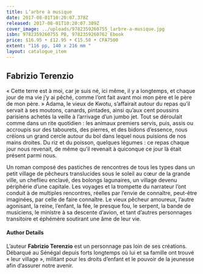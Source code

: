 ```yaml
---
title: L’arbre à musique
date: 2017-08-01T10:20:07.378Z
released: 2017-08-01T10:20:07.389Z
cover_image: ../uploads/9782359260755_larbre-a-musique.jpg
isbn: 9782359260755 PB, 9782359260762 Ebook
price: $16.95 • £12.95 • €15.50 • CFA7500
extent: "116 pp, 140 x 216 mm "
layout: catalogue_item
---
```

## Fabrizio Terenzio

« Cette terre est à moi, car je suis né, ici même, il y a longtemps, et chaque jour de ma vie j’y ai pêché, comme l’ont fait avant moi mon père et le père de mon père. » Adama, le vieux de Kwotu, s’affairait autour du repas qu’il servait à ses moutons, canards, pintades, ainsi qu’aux cent poussins parisiens achetés la veille à l’arrivage d’un jumbo jet. Tout se déroulait comme dans un rite quotidien : les animaux premiers servis, puis, assis ou accroupis sur des tabourets, des pierres, et des bidons d’essence, nous créions un grand cercle autour du bol dans lequel nous puisions de nos mains droites. Du riz et du poisson, quelques légumes : ce repas chaque jour nous revenait, de même qu’il revenait à quiconque ce jour là était présent parmi nous.

Un roman composé des pastiches de rencontres de tous les types dans un petit village de pêcheurs translucides sous le soleil au cœur de la grande ville, un chef­lieu enclavé, des bolongs lagunaires, un village devenu périphérie d’une capitale. Les voyages et la trompette du narrateur l’ont conduit à de multiples rencontres, réelles par l’envie de connaître, peut-­être imaginées, par celle de faire connaître. Le vieux pêcheur amoureux, l’autre agonisant, la reine, l’enfant, la fée, le presque fou, le serpent, la bande de musiciens, le ministre à sa descente d’avion, et tant d’autres personnages transitoire et éphémère soutirant une âme de leur vie.

#### Author Details

L’auteur **Fabrizio Terenzio** est un personnage pas loin de ses créations. Débarqué au Sénégal depuis forts longtemps où lui et sa famille ont trouvé « leur village », militant pour les droits d’enfant et le pouvoir de la jeunesse afin d’assurer notre avenir.